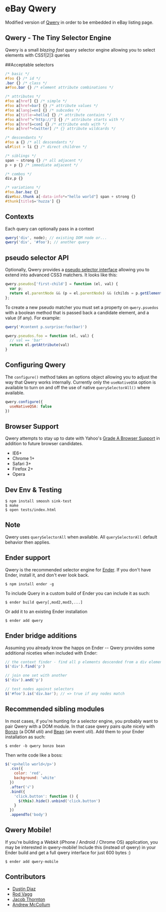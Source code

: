 eBay Qwery
==========
Modified version of [Qwery](https://github.com/ded/qwery "A compact, blazing fast CSS selector engine") in order to be embedded in eBay listing page.

Qwery - The Tiny Selector Engine
-----
Qwery is a small *blazing fast* query selector engine allowing you to select elements with CSS1|2|3 queries

##Acceptable selectors

``` css
/* basic */
#foo {} /* id */
.bar {} /* class */
a#foo.bar {} /* element attribute combinations */

/* attributes */
#foo a[href] {} /* simple */
#foo a[href=bar] {} /* attribute values */
#foo a[lang|=en] {} /* subcodes */
#foo a[title~=hello] {} /* attribute contains */
#foo a[href^="http://"] {} /* attribute starts with */
#foo a[href$=com] {} /* attribute ends with */
#foo a[href*=twitter] /* {} attribute wildcards */

/* descendants */
#foo a {} /* all descendants */
ul#list > li {} /* direct children */

/* siblings */
span ~ strong {} /* all adjacent */
p + p {} /* immediate adjacent */

/* combos */
div,p {}

/* variations */
#foo.bar.baz {}
div#baz.thunk a[-data-info*="hello world"] span + strong {}
#thunk[title$='huzza'] {}
```

Contexts
-------
Each query can optionally pass in a context

``` js
qwery('div', node); // existing DOM node or...
qwery('div', '#foo'); // another query
```

pseudo selector API
-------------------

Optionally, Qwery provides a [pseudo selector interface](https://github.com/ded/qwery/blob/master/src/pseudos.js) allowing you to extend into advanced CSS3 matchers. It looks like this:

``` js
qwery.pseudos['first-child'] = function (el, val) {
  var p;
  return el.parentNode && (p = el.parentNode) && (childs = p.getElementsByTagName('*')) && childs[0] == el;
};
```

To create a new pseudo matcher you must set a property on `qwery.psuedos` with a boolean method that is passed back a candidate element, and a value (if any). For example:

``` js
qwery('#content p.surprise:foo(bar)')

qwery.pseudos.foo = function (el, val) {
  // val == 'bar'
  return el.getAttribute(val)
}
```

Configuring Qwery
-----------------

The `configure()` method takes an options object allowing you to adjust the way that Qwery works internally. Currently only the `useNativeQSA` option is available to turn on and off the use of native `querySelectorAll()` where available.

``` js
qwery.configure({
  useNativeQSA: false
})
```

Browser Support
---------------
Qwery attempts to stay up to date with Yahoo's [Grade A Browser Support](http://developer.yahoo.com/yui/articles/gbs) in addition to future browser candidates.

  - IE6+
  - Chrome 1+
  - Safari 3+
  - Firefox 2+
  - Opera

Dev Env & Testing
-----

    $ npm install smoosh sink-test
    $ make
    $ open tests/index.html

Note
----
Qwery uses <code>querySelectorAll</code> when available. All <code>querySelectorAll</code> default behavior then applies.

Ender support
-------------
Qwery is the recommended selector engine for [Ender](http://ender.no.de). If you don't have Ender, install it, and don't ever look back.

    $ npm install ender -g

To include Query in a custom build of Ender you can include it as such:

    $ ender build qwery[,mod2,mod3,...]

Or add it to an existing Ender installation

    $ ender add qwery

Ender bridge additions
---------
Assuming you already know the happs on Ender -- Qwery provides some additional niceties when included with Ender:

``` js
// the context finder - find all p elements descended from a div element
$('div').find('p')

// join one set with another
$('div').and('p')

// test nodes against selectors
$('#foo').is('div.bar'); // => true if any nodes match
```

Recommended sibling modules
----------
In most cases, if you're hunting for a selector engine, you probably want to pair Qwery with a DOM module. In that case qwery pairs quite nicely with [Bonzo](https://github.com/ded/bonzo) (a DOM util) and [Bean](https://github.com/fat/bean) (an event util). Add them to your Ender installation as such:

    $ ender -b qwery bonzo bean

Then write code like a boss:

``` js
$('<p>hello world</p>')
  .css({
    color: 'red',
    background: 'white'
  })
  .after('√')
  .bind({
    'click.button': function () {
      $(this).hide().unbind('click.button')
    }
  })
  .appendTo('body')
```

Qwery Mobile!
------------
If you're building a Webkit (iPhone / Android / Chrome OS) application, you may be interested in qwery-mobile! Include this (instead of qwery) in your Ender build and get a full qwery interface for just 600 bytes :)

    $ ender add qwery-mobile

Contributors
-------
  * [Dustin Diaz](https://github.com/ded/qwery/commits/master?author=ded)
  * [Rod Vagg](https://github.com/ded/qwery/commits/master?author=rvagg)
  * [Jacob Thornton](https://github.com/ded/qwery/commits/master?author=fat)
  * [Andrew McCollum](https://github.com/ded/qwery/commits/master?author=amccollum)
